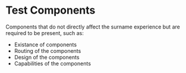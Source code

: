 # Test Components

Components that do not directly affect the surname experience but are required to be present, such as:

- Existance of components
- Routing of the components
- Design of the components
- Capabilities of the components

